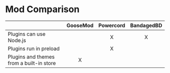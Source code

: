 # Mod Comparison

|   | GooseMod | Powercord | BandagedBD |
| - | :------: | :-------: | :--------: |
| Plugins can use Node.js |  | X | X |
| Plugins run in preload |  | X |  |
| Plugins and themes from a built-in store | X |  |  |
